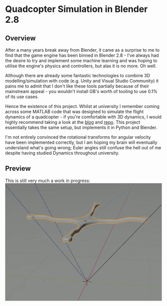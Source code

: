 # Quadcopter Simulation in Blender 2.8
## Overview
After a many years break away from Blender, it came as a surprise to me to find that the game engine has been binned in Blender 2.8 - I've always had the desire to try and implement some machine learning and was hoping to utilise the engine's physics and controllers, but alas it is no more. Oh well.

Although there are already some fantastic technologies to combine 3D modelling/simulation with code (e.g. Unity and Visual Studio Community) it pains me to admit that I don't like these tools partially because of their mainstream appeal - you wouldn't install GB's worth of tooling to use 0.1% of its use cases.

Hence the existence of this project. Whilst at university I remember coming across some MATLAB code that was designed to simulate the flight dynamics of a quadcopter - if you're comfortable with 3D dynamics, I would highly recommend taking a look at the [blog](http://andrew.gibiansky.com/blog/physics/quadcopter-dynamics/) and [repo](https://github.com/gibiansky/experiments/tree/master/quadcopter). This project essentially takes the same setup, but implements it in Python and Blender.

I'm not entirely convinced the rotational transforms for angular velocity have been implemented correctly, but I am hoping my brain will eventually understand what's going wrong; Euler angles still confuse the hell out of me despite having studied Dynamics throughout university.

## Preview
This is still very much a work in progress:
![](images/example_1.gif)